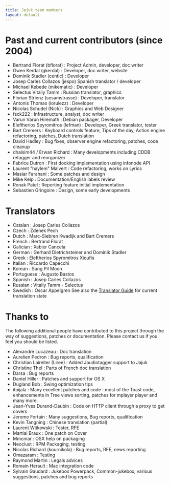 ```yaml
---
title: Jajuk team members
layout: default
---
```


# Past and current contributors (since 2004)
* Bertrand Florat (bflorat)	: Project Admin, developer, doc writer
* Gwen Kerdal (gkerdal) : Developer, doc writer, website 
* Dominik Stadler (centic) : Developer
* Josep Carles Collazos	(jespo) Spanish translator / developer
* Michael Kebede (mikematic) :	Developer
* Selectus	Vitaliy Tamm :	Russian translator, graphics
* Florian Strienz (sesamstrasse) :	Developer, translator
* Antonis Thomas (iorulezz) :	Developer
* Nicolas Schudel (Nick) : Graphics and Web Designer
* fsck222	: Infrastructure, analyst, doc writer
* Varun	Varun Hiremath	: Debian packager, Developer
* Eleftherios Spyromitros (lefman) :	Developer, Greek translator, tester
* Bart Cremers	: Keyboard controls feature, Tips of the day, Action engine refactoring, patches, Dutch translation
* David Hadley	: Bug fixes, observer engine refactoring, patches, code cleanup
* dhalsim44 / Erwan Richard	: Many developments including CDDB retagger and reorganizer
* Fabrice Dutron :	First docking implementation using infonode API
* Laurent "haylem" Malvert	: Code refactoring, works on Lyrics
* Masiar Farahani :	Some patches and design
* Mike Kelp	: Documentation/English labels review
* Ronak Patel :	Reporting feature initial implementation
* Sebastien Gringoire :	Design, some early developments

# Translators
* Catalan : Josep Carles Collazos
* Czech : Zdenek Pech
* Dutch : Marc-Siebren Kwadijk and Bart Cremers
* French : Bertrand Florat
* Galician : Xabier Cancela
* German : Gerhard Dietrichsteiner and Dominik Stadler
* Greek : Eleftherios Spyromitros Xioufis
* Italian : Riccardo Capecchi
* Korean : Sung Pil Moon
* Portuguese : Augusto Bastos
* Spanish : Josep Carles Collazos
* Russian : Vitaliy Tamm - Selectus
* Swedish : Oscar Appelgren
See also the [Translator Guide](/translator_guide.html) for current translation state

# Thanks to
The following additional people have contributed to this project through the way of suggestions, patches or documentation. Please contact us if you feel you should be listed.

 * Alexandre Lucazeau :	Doc translation
 * Aurelien Pedron :	Bug reports, qualification
 * Christian Laireiter (Liree) :	Added Jaudiotagger support to Jajuk
 * Christine Thel :	Parts of French doc translation
 * Darsa :	Bug reports
 * Daniel Hiller :	Patches and support for OS X
 * Dugland Bob :	Swing optimization tips
 * itoijala	: Many excellent patches and code : most of the Toast code, enhancements in Tree views sorting, patches for mplayer player and many more.
 * Jean-Yves Durand-Daubin :	Code on HTTP client through a proxy to get covers
 * Jerome Fortain :	Many suggestions, Bug reports, qualification
 * Kevin Tangning :	Chinese translation (partial)
 * Laurent Witkowski :	Tester, RFE
 * Martial Braux :	One patch on Cover
 * Mmcmar :	OSX help on packaging
 * Neoclust :	RPM Packaging, testing
 * Nicolas Richard (kournikola) :	Bug reports, RFE, news reporting
 * Omazaram	: Testing 
 * Raymond Martin :	Legals advices
 * Romain Herault :	Mac integration code
 * Sylvain Gaudard : Jukebox Powerpack, Common-jukebox, various suggestions, patches and bug reports